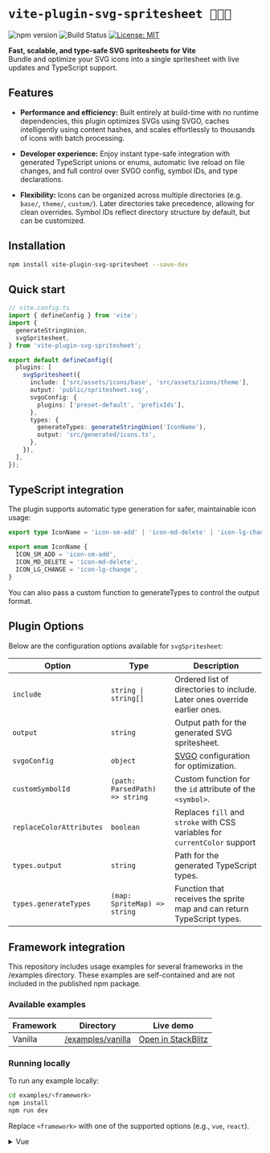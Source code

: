 # `vite-plugin-svg-spritesheet 👨🏽‍🎨`

![npm version](https://img.shields.io/npm/v/vite-plugin-svg-spritesheet?style=flat) ![Build Status](https://img.shields.io/github/actions/workflow/status/imjasonmiller/vite-plugin-svg-spritesheet/ci.yml?style=flat) [![License: MIT](https://img.shields.io/badge/License-MIT-blue.svg)](https://opensource.org/licenses/MIT)

**Fast, scalable, and type-safe SVG spritesheets for Vite**\
Bundle and optimize your SVG icons into a single spritesheet with live updates and TypeScript support.

## Features

- **Performance and efficiency:** Built entirely at build-time with no runtime dependencies, this plugin optimizes SVGs using SVGO, caches intelligently using content hashes, and scales effortlessly to thousands of icons with batch processing.

- **Developer experience:** Enjoy instant type-safe integration with generated TypeScript unions or enums, automatic live reload on file changes, and full control over SVGO config, symbol IDs, and type declarations.

- **Flexibility:** Icons can be organized across multiple directories (e.g. `base/`, `theme/`, `custom/`). Later directories take precedence, allowing for clean overrides. Symbol IDs reflect directory structure by default, but can be customized.

## Installation

```bash
npm install vite-plugin-svg-spritesheet --save-dev
```

## Quick start

```typescript
// vite.config.ts
import { defineConfig } from 'vite';
import {
  generateStringUnion,
  svgSpritesheet,
} from 'vite-plugin-svg-spritesheet';

export default defineConfig({
  plugins: [
    svgSpritesheet({
      include: ['src/assets/icons/base', 'src/assets/icons/theme'],
      output: 'public/spritesheet.svg',
      svgoConfig: {
        plugins: ['preset-default', 'prefixIds'],
      },
      types: {
        generateTypes: generateStringUnion('IconName'),
        output: 'src/generated/icons.ts',
      },
    }),
  ],
});
```

## TypeScript integration

The plugin supports automatic type generation for safer, maintainable icon usage:

```typescript
export type IconName = 'icon-sm-add' | 'icon-md-delete' | 'icon-lg-change';

export enum IconName {
  ICON_SM_ADD = 'icon-sm-add',
  ICON_MD_DELETE = 'icon-md-delete',
  ICON_LG_CHANGE = 'icon-lg-change',
}
```

You can also pass a custom function to generateTypes to control the output format.

## Plugin Options

Below are the configuration options available for `svgSpritesheet`:

| Option                   | Type                           | Description                                                                |
| ------------------------ | ------------------------------ | -------------------------------------------------------------------------- |
| `include`                | `string \| string[]`           | Ordered list of directories to include. Later ones override earlier ones.  |
| `output`                 | `string`                       | Output path for the generated SVG spritesheet.                             |
| `svgoConfig`             | `object`                       | [SVGO](https://svgo.dev/) configuration for optimization.                  |
| `customSymbolId`         | `(path: ParsedPath) => string` | Custom function for the `id` attribute of the `<symbol>`.                  |
| `replaceColorAttributes` | `boolean`                      | Replaces `fill` and `stroke` with CSS variables for `currentColor` support |
| `types.output`           | `string`                       | Path for the generated TypeScript types.                                   |
| `types.generateTypes`    | `(map: SpriteMap) => string`   | Function that receives the sprite map and can return TypeScript types.     |

## Framework integration

This repository includes usage examples for several frameworks in the /examples directory. These examples are self-contained and are not included in the published npm package.

### Available examples

| Framework | Directory                                                                                                    | Live demo                                                                                                                |
| --------- | ------------------------------------------------------------------------------------------------------------ | ------------------------------------------------------------------------------------------------------------------------ |
| Vanilla   | [/examples/vanilla](https://github.com/imjasonmiller/vite-plugin-svg-spritesheet/tree/main/examples/vanilla) | [Open in StackBlitz](https://stackblitz.com/github/imjasonmiller/vite-plugin-svg-spritesheet/tree/main/examples/vanilla) |

### Running locally

To run any example locally:

```bash
cd examples/<framework>
npm install
npm run dev
```

Replace `<framework>` with one of the supported options (e.g., `vue`, `react`).

<details>
  <summary>Vue</summary>

**Icon.vue**

```vue
<template>
  <div>
    <svg class="icon" viewBox="0 0 24 24">
      <use :href="spriteUrl"></use>
    </svg>
  </div>
</template>

<script setup lang="ts">
import { computed } from 'vue';
// The spritesheet is copied to the desired folder and imported as a URL
import spritesheetUrl from './../assets/spritesheet.svg?url';

import type { IconName } from './../generated/icons';

interface IconProps {
  name: IconName;
}

const { name } = defineProps<IconProps>();

const spriteUrl = computed(() => `${spritesheetUrl}#${name}`);
</script>
```

It can then be used like below:

```vue
<template>
  <Icon name="icon-md-general-edit" />
</template>
```

</details>
